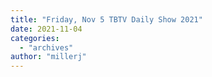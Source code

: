 ```yaml
---
title: "Friday, Nov 5 TBTV Daily Show 2021"
date: 2021-11-04
categories: 
  - "archives"
author: "millerj"
---
```



